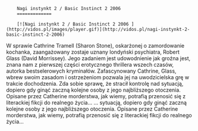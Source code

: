 
        Nagi instynkt 2 / Basic Instinct 2 2006 
        =============
        
        [![Nagi instynkt 2 / Basic Instinct 2 2006 ](http://vidos.pl/images/player.gif)](http://vidos.pl/nagi-instynkt-2-basic-instinct-2-2006)
        
        
 W sprawie Cathrine Tramell (Sharon Stone), oskarżonej o zamordowanie kochanka, zaangażowany zostaje uznany londyński psychiatra, Robert Glass (David Morrissey). Jego zadaniem jest udowodnienie jak groźna jest, znana nam z pierwszej części erotycznego thrillera wszech czasów, autorka bestselerowych kryminałów. Zafascynowany Cathrine, Glass, wbrew swoim zasadom i ostrzeżeniom pozwala jej na uwodzicielska grę w trakcie dochodzenia. Zda sobie sprawę, że stracił kontrolę nad sytuacją, dopiero gdy ginąć zaczną kolejne osoby z jego najbliższego otoczenia. Opisane przez Catherine morderstwa, jak wiemy, potrafią przenosić się z literackiej fikcji do realnego życia...  ... sytuacją, dopiero gdy ginąć zaczną kolejne osoby z jego najbliższego otoczenia. Opisane przez Catherine morderstwa, jak wiemy, potrafią przenosić się z literackiej fikcji do realnego życia...
    